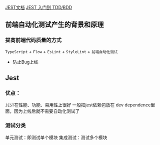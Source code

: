 [JEST文档](https://jestjs.io/)
[JEST 入门到 TDD/BDD](https://coding.imooc.com/class/372.html)


## 前端自动化测试产生的背景和原理

### 提高前端代码质量的方式

`TypeScript` + `Flow` + `EsLint` + `StyleLint` + `前端自动化测试`

* 防止Bug上线

## Jest  

### 优点：
`JEST`在性能、功能、易用性上很好
一般把jest依赖包放在 dev dependence里面，因为上线后就不需要自动化测试了

### 测试分类
单元测试：即测试单个模块
集成测试：测试多个模块
 
